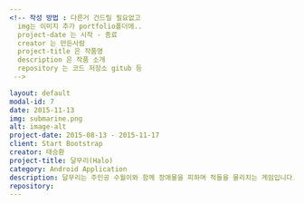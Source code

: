 ```yaml
---
<!-- 작성 방법 : 다른거 건드릴 필요없고
  img는 이미지 추가 portfolio폴더에..
  project-date 는 시작 - 종료
  creator 는 만든사람
  project-title 은 작품명
  description 은 작품 소개
  repository 는 코드 저장소 gitub 등
 -->

layout: default
modal-id: 7
date: 2015-11-13
img: submarine.png
alt: image-alt
project-date: 2015-08-13 - 2015-11-17
client: Start Bootstrap
creator: 태승환
project-title: 달무리(Halo)
category: Android Application
description: 달무리는 주인공 수월이와 함께 장애물을 피하며 적들을 물리치는 게임입니다.<br>적재적소에 맞는 장비로 고득점을 얻으세요!<br>달무리는 스토리가 끝날 때까지 신규 맵이 끊임없이 추가되며, 지속적인 업데이트가 이루어질 것입니다.
repository:
---
```


